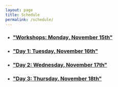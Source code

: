 ```yaml
---
layout: page
title: Schedule
permalink: /schedule/
---
```


<ul>
 <li>
    <h3>
      <a href="({{ site.baseurl}}/posts/2021-11-15-monday-day0">"Workshops: Monday, November 15th"</a>
    </h3>
 </li>

 <li>
    <h3>
      <a href="({{ site.baseurl}}/posts/2021-11-16-tuesday-day1">"Day 1: Tuesday, November 16th"</a>
    </h3>
 </li>
  <li>
    <h3>
      <a href="({{ site.baseurl}}/posts/2021-11-16-wednesday-day2">"Day 2: Wednesday, November 17th"</a>
    </h3>
 </li>
  <li>
    <h3>
      <a href="({{ site.baseurl}}/posts/2021-11-16-thursday-day3">"Day 3: Thursday, November 18th"</a>
    </h3>
 </li>

</ul>

